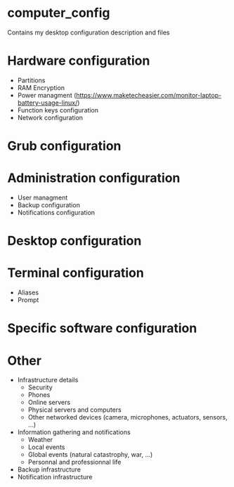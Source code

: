 # computer_config
Contains my desktop configuration description and files


# Hardware configuration
  - Partitions
  - RAM Encryption
  - Power managment (https://www.maketecheasier.com/monitor-laptop-battery-usage-linux/)
  - Function keys configuration
  - Network configuration

# Grub configuration

# Administration configuration
  - User managment
  - Backup configuration
  - Notifications configuration

# Desktop configuration


# Terminal configuration
  - Aliases
  - Prompt


# Specific software configuration



# Other
  - Infrastructure details
    - Security
    - Phones
    - Online servers
    - Physical servers and computers
    - Other networked devices (camera, microphones, actuators, sensors, ...)
  - Information gathering and notifications
    - Weather
    - Local events
    - Global events (natural catastrophy, war, ...)
    - Personnal and professionnal life
  - Backup infrastructure
  - Notification infrastructure

